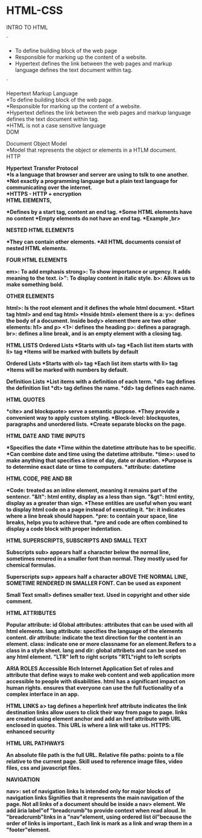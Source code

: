 # HTML-CSS
INTRO TO HTML

`<ul>
    <li>To define building block of the web page</li>
    <li>Responsible for marking up the content of a website.</li>
    <li>Hypertext defines the link between the web pages and markup language defines the text document within tag.</li>
</ul>`

Hepertext Markup Language <br>
*To define building block of the web page.<br>
*Responsible for marking up the content of a website.<br>
*Hypertext defines the link between the web pages and markup language defines the text document within tag.<br>
*HTML is not a case sensitive language<br>
DOM<br>

Document Object Model<br>
*Model that represents the object or elements in a HTLM document.<br>
HTTP<b><br>

Hypertext Transfer Protocol<b><br>
*Is a language that browser and server are using to tslk to one another.<br>
*Not exactly a programming language but a plain text language for communicating over the internet.<br>
*HTTPS - HTTP + encryption<br>
HTML ElEMENTS,<b><br>

*Defines by a start tag, content an end tag.
*Some HTML elements have no content
*Empty elements do not have an end tag.
*Example ,br>

NESTED HTML ELEMENTS

*They can contain other elements.
*All HTML documents consist of nested HTML elements.

FOUR HTML ELEMENTS

em>: To add emphasis
strong>: To show importance or urgency. It adds meaning to the text.
i>": To display content in italic style.
b>: Allows us to make something bold.

OTHER ELEMENTS

html>: Is the root element and it defines the whole html document.
*Start tag html> and end tag html>
*Inside html> element there is a:
y>: defines the body of a document.
 Inside body> element there are two other elements: h1> and p>
<1>: defines the heading
p>: defines a paragragh.
br>: defines a line break, and is an empty element with a closing tag. 

HTML LISTS
Ordered Lists
*Starts with ul> tag
*Each list item starts with li> tag
*Items will be marked with bullets by default

Ordered Lists
*Starts with ol> tag
*Each list item starts with li> tag
*Items will be marked with numbers by default.

Definition Lists
*List items with a definition of each term.
*dl> tag defines the definition list
*dt> tag defines the name.
*dd> tag defines each name.

HTML QUOTES

*cite> and blockquote> serve a semantic purpose.
*They provide a convenient way to apply custom styling.
*Block-level: blockquotes, paragraphs and unordered lists.
*Create separate blocks on the page.

HTML DATE AND TIME INPUTS

*Specifies the date
*Time within the datetime attribute has to be specific.
*Can combine date and time using the datetime attribute.
*time>: used to make anything that specifies a time of day, date or duration.
*Purpose is to determine exact date or time to computers.
*attribute: datetime

HTML CODE, PRE AND BR

*Code: treated as an inline element, meaning it remains part of the sentencr.
"&lt": html entity, display as a less than sign.
"&gt": html entity, display as a greater than sign.
*These entities are useful when you want to display html code on a page instead of executing it.
*br: it indicates where a line break should happen.
*pre: to contain your space, line breaks, helps you to achieve that.
*pre and code are often combined to display a code block with proper indentation.

HTML SUPERSCRIPTS, SUBSCRIPTS AND SMALL TEXT

Subscripts
sub> appears half a character below the normal line, sometimes renered in a smaller font than normal.
They mostly used for chemical formulas.

Superscripts
sup> appears half a character aBOVE THE NORMAL LINE, SOMETIME RENDERED IN SMALLER FONT.
Can be used as exponent

Small Text
small> defines smaller text.
Used in copyright and other side comment.

HTML ATTRIBUTES

Popular attribute: id
Global attributes: attributes that can be used with all html elements.
lang attribute: specifies the language of the elements content.
dir attribute: indicate the text direction for the content in an element.
class: indicate one or more classname for an element.Refers to a class in a style sheet.
lang and dir: global attribets and can be used on any html element.
"LTR" left to right scripts
"RTL"right to left scripts

 ARIA ROLES
 Accessible Rich Internet Application
 Set of roles and attribute that define ways to make web content and web application more accessible to people with disabilities.
 html has a significant impact on human rights.
 ensures that everyone can use the full fuctionality of a complex interface in an app.

 HTML LINKS
 a> tag defines a heperlink
 href attribute indicates the link destination
 links allow users to click their way from page to page.
 links are created using element anchor and add an href attribute with URL enclosed in quotes. This URL is where a link will take us.
 HTTPS: enhanced security

 HTML URL PATHWAYS

 An absolute file path is the full URL.
 Relative file paths: points to a file relative to the current page.
 Skill used to reference image files, video files, css and javascript files.

 NAVIGATION

 nav>: set of navigation links
 Is intended only for major blocks of navigation links
 Signifies that it represents the main navigation of the page.
 Not all links of a document should be inside a nav> element.
 We add äria label"of "breadcrumb"to provide context when read aloud.
 In "breadcrumb"links in a "nav"element, using ordered list öl"because the order of links is important.,
 Each link is mark as a link and wrap them in a "footer"element.